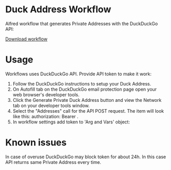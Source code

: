 # Duck Address Workflow
Alfred workflow that generates Private Addresses with the DuckDuckGo API:

[Download workflow](google.com)
# Usage
Workflows uses DuckDuckGo API. Provide API token to make it work:
1. Follow the DuckDuckGo instructions to setup your Duck Address.
2. On Autofill tab on the DuckDuckGo email protection page open your web browser's developer tools.
3. Click the Generate Private Duck Address button and view the Network tab on your developer tools window.
4. Select the "Addresses" call for the API POST request. The item will look like this: authorization: Bearer <API token>.
5. In workflow settings add token to 'Arg and Vars' object:

# Known issues
In case of overuse DuckDuckGo may block token for about 24h. In this case API returns same Private Address every time.